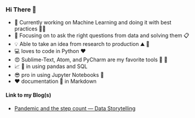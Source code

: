 ### Hi There 👋

- :telescope: Currently working on Machine Learning and doing it with best practices :man_cook:
- :microscope: Focusing on to ask the right questions from data and solving them :clipboard:
- :bulb: Able to take an idea from research to production ⛰️ 🚩
- :computer: loves to code in Python :heart:
- :heart_eyes: Sublime-Text, Atom, and PyCharm are my favorite tools :wrench: :hammer:
- :chart_with_upwards_trend: :art: in using pandas and SQL
- :sunglasses: pro in using Jupyter Notebooks :notebook:
- :heart: documentation :newspaper: in Markdown 

#### Link to my Blog(s)

* [Pandemic and the step count — Data Storytelling](https://sanketsharma2196.medium.com/pandemic-and-the-step-count-data-storytelling-cc1a51ef22b)
